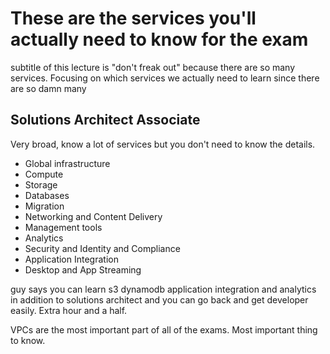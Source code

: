 # These are the services you'll actually need to know for the exam

subtitle of this lecture is "don't freak out" because there are so many services. Focusing on which services we actually need to learn since there are so damn many

## Solutions Architect Associate

Very broad, know a lot of services but you don't need to know the details.

* Global infrastructure
* Compute
* Storage
* Databases
* Migration
* Networking and Content Delivery
* Management tools
* Analytics
* Security and Identity and Compliance
* Application Integration
* Desktop and App Streaming

guy says you can learn s3 dynamodb application integration and analytics in addition to solutions architect and you can go back and get developer easily. Extra hour and a half.

VPCs are the most important part of all of the exams. Most important thing to know.